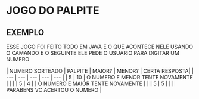 
<h1>JOGO DO PALPITE</h1>


<h2>EXEMPLO</h2>

ESSE JOGO FOI FEITO TODO EM JAVA 
E O QUE ACONTECE NELE
USANDO O CAMANDO 
E O SEGUINTE ELE PEDE O USUARIO PARA DIGITAR UM NUMERO
<div>
| NUMERO SORTEADO | PALPITE | MAIOR? | MENOR? | CERTA RESPOSTA|
|   ---   |   ---   | --- | --- | --- |
|  5  |  10  |  O NUMERO E MENOR TENTE NOVAMENTE |                                  |                              | 
|  5  |  4   |                                   | O NUMERO E MAIOR TENTE NOVAMENTE |                              |
|  5  |  5   |                                   |                                  | PARABENS VC ACERTOU O NUMERO |
</div>

